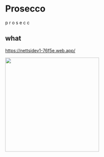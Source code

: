 # Prosecco
p r o s e c c

## what
https://nettsidev1-76f5e.web.app/

<img src=https://user-images.githubusercontent.com/60095505/221705583-92b28388-1119-4805-bce3-23f9c3778737.png width=300 heigth=300>
